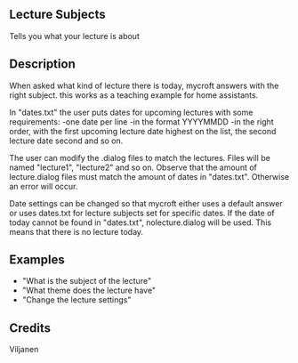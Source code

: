 ## Lecture Subjects
Tells you what your lecture is about

## Description
When asked what kind of lecture there is today, mycroft answers with the right subject. this works as a teaching example for home assistants.

In "dates.txt" the user puts dates for upcoming lectures with some requirements:
-one date per line
-in the format YYYYMMDD
-in the right order, with the first upcoming lecture date highest on the list, the second lecture date second and so on.

The user can modify the .dialog files to match the lectures. Files will be named "lecture1", "lecture2" and so on. 
Observe that the amount of lecture.dialog files must match the amount of dates in "dates.txt". Otherwise an error will occur.

Date settings can be changed so that mycroft either uses a default answer or uses dates.txt for lecture subjects set for specific dates.
If the date of today cannot be found in "dates.txt", nolecture.dialog will be used. This means that there is no lecture today.



## Examples
 - "What is the subject of the lecture"
 - "What theme does the lecture have"
 - "Change the lecture settings"

## Credits
Viljanen


